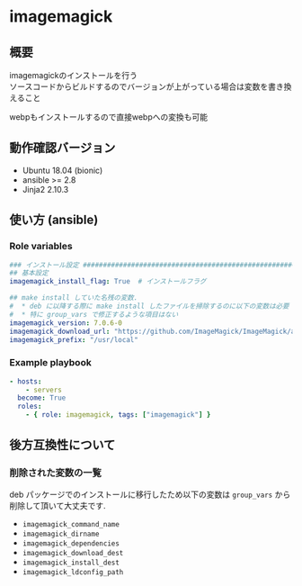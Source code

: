 # imagemagick

## 概要

imagemagickのインストールを行う  
ソースコードからビルドするのでバージョンが上がっている場合は変数を書き換えること

webpもインストールするので直接webpへの変換も可能

## 動作確認バージョン

- Ubuntu 18.04 (bionic)
- ansible >= 2.8
- Jinja2 2.10.3

## 使い方 (ansible)

### Role variables

```yaml
### インストール設定 ###############################################################################
## 基本設定
imagemagick_install_flag: True  # インストールフラグ

## make install していた名残の変数.
#  * deb に以降する際に make install したファイルを掃除するのに以下の変数は必要
#  * 特に group_vars で修正するような項目はない
imagemagick_version: 7.0.6-0
imagemagick_download_url: "https://github.com/ImageMagick/ImageMagick/archive/{{ imagemagick_version }}.tar.gz"
imagemagick_prefix: "/usr/local"
```

### Example playbook

```yaml
- hosts:
    - servers
  become: True
  roles:
    - { role: imagemagick, tags: ["imagemagick"] }
```

## 後方互換性について

### 削除された変数の一覧

deb パッケージでのインストールに移行したため以下の変数は `group_vars` から削除して頂いて大丈夫です.

* `imagemagick_command_name`
* `imagemagick_dirname`
* `imagemagick_dependencies`
* `imagemagick_download_dest`
* `imagemagick_install_dest`
* `imagemagick_ldconfig_path`
